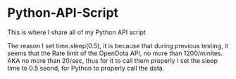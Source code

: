 # Python-API-Script
This is where I share all of my Python API script

The reason I set time.sleep(0.5), it is because that during previous testing, it seems that the Rate limit of the OpenDota API, no more than 1200/minites.
AKA no more than 20/sec, thus for it to call them properly I set the sleep time to 0.5 seond, for Python to properly call the data.




